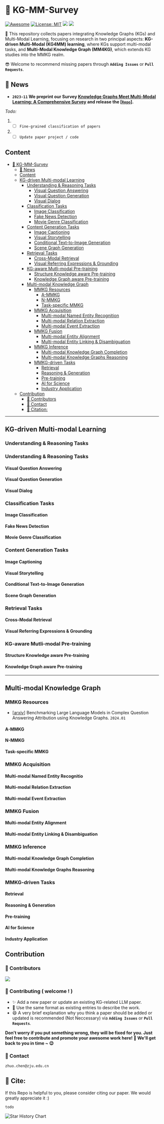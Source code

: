 # 📜 KG-MM-Survey
[![Awesome](https://awesome.re/badge.svg)](https://github.com/zjukg/KG-MM-Survey) 
[![License: MIT](https://img.shields.io/badge/License-MIT-green.svg)](https://github.com/zjukg/KG-MM-Survey/blob/main/LICENSE)
![](https://img.shields.io/github/last-commit/zjukg/KG-MM-Survey?color=green) 
![](https://img.shields.io/badge/PRs-Welcome-red) 

🙌 This repository collects papers integrating Knowledge Graphs (KGs) and Multi-Modal Learning, focusing on research in two principal aspects: **KG-driven Multi-Modal (KG4MM) learning**, where KGs support multi-modal tasks, and **Multi-Modal Knowledge Graph (MM4KG)**, which extends KG studies into the MMKG realm.

😎 Welcome to recommend missing papers through **`Adding Issues`** or **`Pull Requests`**. 



## 🔔 News
- **`2023-11` We preprint our Survey [Knowledge Graphs Meet Multi-Modal Learning: A Comprehensive Survey]() and release the [[`Repo`](https://github.com/zjukg/KG-MM-Survey)].**


*Todo:*
1. - [ ] `Fine-grained classification of papers`
2. - [ ] `Update paper project / code`
   
## Content

- [📜 KG-MM-Survey](#-kg-mm-survey)
  - [🔔 News](#-news)
  - [Content](#content)
  - [KG-driven Multi-modal Learning](#kg-driven-multi-modal-learning)
    - [Understanding & Reasoning Tasks](#understanding--reasoning-tasks)
      - [Visual Question Answering](#visual-question-answering)
      - [Visual Question Generation](#visual-question-generation)
      - [Visual Dialog](#visual-dialog)
    - [Classification Tasks](#classification-tasks)
      - [Image Classification](#image-classification)
      - [Fake News Detection](#fake-news-detection)
      - [Movie Genre Classification](#movie-genre-classification)
    - [Content Generation Tasks](#content-generation-tasks)
      - [Image Captioning](#image-captioning)
      - [Visual Storytelling](#visual-storytelling)
      - [Conditional Text-to-Image Generation](#conditional-text-to-image-generation)
      - [Scene Graph Generation](#scene-graph-generation)
    - [Retrieval Tasks](#retrieval-tasks)
      - [Cross-Modal Retrieval](#cross-modal-retrieval)
      - [Visual Referring Expressions & Grounding](#visual-referring-expressions--grounding)
    - [KG-aware Mutli-modal Pre-training](#kg-aware-mutli-modal-pre-training)
      - [Structure Knowledge aware Pre-training](#structure-knowledge-aware-pre-training)
      - [Knowledge Graph aware Pre-training](#knowledge-graph-aware-pre-training)
    - [Multi-modal Knowledge Graph](#multi-modal-knowledge-graph)
      - [MMKG Resources](#mmkg-resources)
        - [A-MMKG](#a-mmkg)
        - [N-MMKG](#n-mmkg)
        - [Task-specific MMKG](#task-specific-mmkg)
      - [MMKG Acquisition](#mmkg-acquisition)
        - [Multi-modal Named Entity Recognition](#multi-modal-named-entity-recognition)
        - [Multi-modal Relation Extraction](#multi-modal-relation-extraction)
        - [Multi-modal Event Extraction](#multi-modal-event-extraction)
      - [MMKG Fusion](#mmkg-fusion)
        - [Multi-modal Entity Alignment](#multi-modal-entity-alignment)
        - [Multi-modal Entity Linking & Disambiguation](#multi-modal-entity-linking--disambiguation)
      - [MMKG Inference](#mmkg-inference)
        - [Multi-modal Knowledge Graph Completion](#multi-modal-knowledge-graph-completion)
        - [Multi-modal Knowledge Graphs Reasoning](#multi-modal-knowledge-graphs-reasoning)
      - [MMKG-driven Tasks](#mmkg-driven-tasks)
        - [Retrieval](#retrieval)
        - [Reasoning & Generation](#reasoning--generation)
        - [Pre-training](#pre-training)
        - [AI for Science](#ai-for-science)
        - [Industry Application](#industry-application)
  - [Contribution](#contribution)
    - [👥 Contributors](#-contributors)
    - [🔖 Contact](#contact)
    - [🤝 Citation:](#-cite)
    

---

##  KG-driven Multi-modal Learning

### Understanding & Reasoning Tasks


### Understanding & Reasoning Tasks

#### Visual Question Answering

#### Visual Question Generation

#### Visual Dialog

### Classification Tasks

#### Image Classification

#### Fake News Detection

#### Movie Genre Classification

### Content Generation Tasks 

#### Image Captioning

#### Visual Storytelling

#### Conditional Text-to-Image Generation

#### Scene Graph Generation

### Retrieval Tasks

#### Cross-Modal Retrieval

#### Visual Referring Expressions & Grounding

### KG-aware Mutli-modal Pre-training

#### Structure Knowledge aware Pre-training

#### Knowledge Graph aware Pre-training

---

##  Multi-modal Knowledge Graph

### MMKG Resources
- \[[arxiv](https://arxiv.org/abs/2401.14640)\] Benchmarking Large Language Models in Complex Question Answering Attribution using Knowledge Graphs. `2024.01`

#### A-MMKG

#### N-MMKG

#### Task-specific MMKG

### MMKG Acquisition

#### Multi-modal Named Entity Recognitio

#### Multi-modal Relation Extraction

#### Multi-modal Event Extraction

### MMKG Fusion

#### Multi-modal Entity Alignment

#### Multi-modal Entity Linking & Disambiguation

### MMKG Inference

#### Multi-modal Knowledge Graph Completion

#### Multi-modal Knowledge Graphs Reasoning

### MMKG-driven Tasks

#### Retrieval

#### Reasoning & Generation

#### Pre-training

#### AI for Science

#### Industry Application






## Contribution
### 👥 Contributors

<a href="https://github.com/zjukg/KG-MM-Survey/graphs/contributors">
  <img src="https://contrib.rocks/image?repo=zjukg/KG-MM-Survey" />
</a>

### 🎉 Contributing ( welcome ! )

- ✨ Add a new paper or update an existing KG-related LLM paper.
- 🧐 Use the same format as existing entries to describe the work.
- 😄 A very brief explanation why you think a paper should be added or updated is recommended (Not Neccessary) via **`Adding Issues`** or **`Pull Requests`**.

**Don't worry if you put something wrong, they will be fixed for you. Just feel free to contribute and promote your awesome work here! 🤩 We'll get back to you in time ~ 😉**

### 🔖 Contact
```
zhuo.chen@zju.edu.cn
```

## 🤝 Cite:
If this Repo is helpful to you, please consider citing our paper. We would greatly appreciate it :)
```bigquery
todo
```

![Star History Chart](https://api.star-history.com/svg?repos=zjukg/KG-MM-Survey&type=Date)



